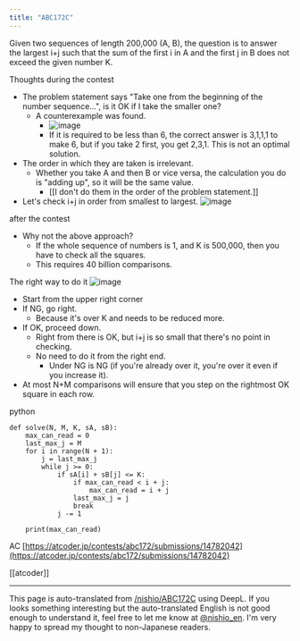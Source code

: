 ```yaml
---
title: "ABC172C"
---
```


Given two sequences of length 200,000 (A, B), the question is to answer the largest i+j such that the sum of the first i in A and the first j in B does not exceed the given number K.

Thoughts during the contest
- The problem statement says "Take one from the beginning of the number sequence...", is it OK if I take the smaller one?
    - A counterexample was found.
        - ![image](https://gyazo.com/e4691f605cbf81dd6aa75503417e1b7f/thumb/1000)
        - If it is required to be less than 6, the correct answer is 3,1,1,1 to make 6, but if you take 2 first, you get 2,3,1. This is not an optimal solution.
- The order in which they are taken is irrelevant.
    - Whether you take A and then B or vice versa, the calculation you do is "adding up", so it will be the same value.
        - [[I don't do them in the order of the problem statement.]]
- Let's check i+j in order from smallest to largest.
![image](https://gyazo.com/6fc6007792d68986558252292a22d018/thumb/1000)

after the contest
- Why not the above approach?
    - If the whole sequence of numbers is 1, and K is 500,000, then you have to check all the squares.
    - This requires 40 billion comparisons.

The right way to do it
![image](https://gyazo.com/f84276e6336eb5180864965deca093bb/thumb/1000)
- Start from the upper right corner
- If NG, go right.
    - Because it's over K and needs to be reduced more.
- If OK, proceed down.
    - Right from there is OK, but i+j is so small that there's no point in checking.
    - No need to do it from the right end.
        - Under NG is NG (if you're already over it, you're over it even if you increase it).
- At most N+M comparisons will ensure that you step on the rightmost OK square in each row.

python

```
def solve(N, M, K, sA, sB):
    max_can_read = 0
    last_max_j = M
    for i in range(N + 1):
        j = last_max_j
        while j >= 0:
            if sA[i] + sB[j] <= K:
                if max_can_read < i + j:
                    max_can_read = i + j
                last_max_j = j
                break
            j -= 1

    print(max_can_read)
```

AC [https://atcoder.jp/contests/abc172/submissions/14782042](https://atcoder.jp/contests/abc172/submissions/14782042)

[[atcoder]]

---
This page is auto-translated from [/nishio/ABC172C](https://scrapbox.io/nishio/ABC172C) using DeepL. If you looks something interesting but the auto-translated English is not good enough to understand it, feel free to let me know at [@nishio_en](https://twitter.com/nishio_en). I'm very happy to spread my thought to non-Japanese readers.